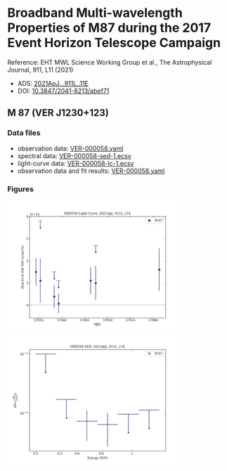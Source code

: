 # Broadband Multi-wavelength Properties of M87 during the 2017 Event Horizon Telescope Campaign

Reference:
EHT MWL Science Working Group et al., The Astrophysical Journal, 911, L11 (2021)

- ADS: [2021ApJ...911L..11E](http://adsabs.harvard.edu/abs/2021ApJ...911L..11E)
- DOI: [10.3847/2041-8213/abef71](https://doi.org/10.3847/2041-8213/abef71)

## M 87 (VER J1230+123)
### Data files

- observation data: [VER-000058.yaml](VER-000058.yaml)
- spectral data: [VER-000058-sed-1.ecsv](VER-000058-sed-1.ecsv)
- light-curve data: [VER-000058-lc-1.ecsv](VER-000058-lc-1.ecsv)
- observation data and fit results: [VER-000058.yaml](VER-000058.yaml)


### Figures

<img src="figures/2021ApJ...911L..11E-VER-58-1-lc.png" alt="drawing" width="400"/>
<img src="figures/2021ApJ...911L..11E-VER-58-1-sed.png" alt="drawing" width="400"/>
